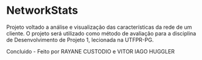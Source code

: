 # NetworkStats
Projeto voltado a análise e visualização das características da rede de um cliente. O projeto será utilizado como método de avaliação para a disciplina de Desenvolvimento de Projeto 1, lecionada na UTFPR-PG.

Concluido - Feito por RAYANE CUSTODIO e VITOR IAGO HUGGLER